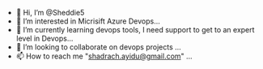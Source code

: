 - 👋 Hi, I’m @Sheddie5
- 👀 I’m interested in Micrisift Azure Devops...
- 🌱 I’m currently learning devops tools, I need support to get to an expert level in Devops...
- 💞️ I’m looking to collaborate on devops projects  ...
- 📫 How to reach me "shadrach.ayidu@gmail.com" ...

<!---
Sheddie5/Sheddie5 is a ✨ special ✨ repository because its `README.md` (this file) appears on your GitHub profile.
You can click the Preview link to take a look at your changes.
--->
